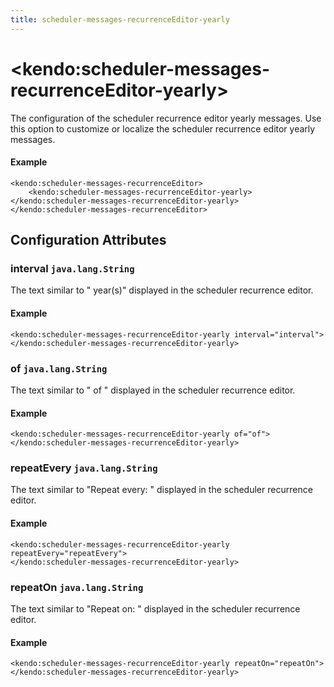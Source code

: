 ```yaml
---
title: scheduler-messages-recurrenceEditor-yearly
---
```


# \<kendo:scheduler-messages-recurrenceEditor-yearly\>

The configuration of the scheduler recurrence editor yearly messages. Use this option to customize or localize the scheduler recurrence editor yearly messages.

#### Example
    <kendo:scheduler-messages-recurrenceEditor>
        <kendo:scheduler-messages-recurrenceEditor-yearly></kendo:scheduler-messages-recurrenceEditor-yearly>
    </kendo:scheduler-messages-recurrenceEditor>

## Configuration Attributes

### interval `java.lang.String`

The text similar to " year(s)" displayed in the scheduler recurrence editor.

#### Example
    <kendo:scheduler-messages-recurrenceEditor-yearly interval="interval">
    </kendo:scheduler-messages-recurrenceEditor-yearly>

### of `java.lang.String`

The text similar to " of " displayed in the scheduler recurrence editor.

#### Example
    <kendo:scheduler-messages-recurrenceEditor-yearly of="of">
    </kendo:scheduler-messages-recurrenceEditor-yearly>

### repeatEvery `java.lang.String`

The text similar to "Repeat every: " displayed in the scheduler recurrence editor.

#### Example
    <kendo:scheduler-messages-recurrenceEditor-yearly repeatEvery="repeatEvery">
    </kendo:scheduler-messages-recurrenceEditor-yearly>

### repeatOn `java.lang.String`

The text similar to "Repeat on: " displayed in the scheduler recurrence editor.

#### Example
    <kendo:scheduler-messages-recurrenceEditor-yearly repeatOn="repeatOn">
    </kendo:scheduler-messages-recurrenceEditor-yearly>


